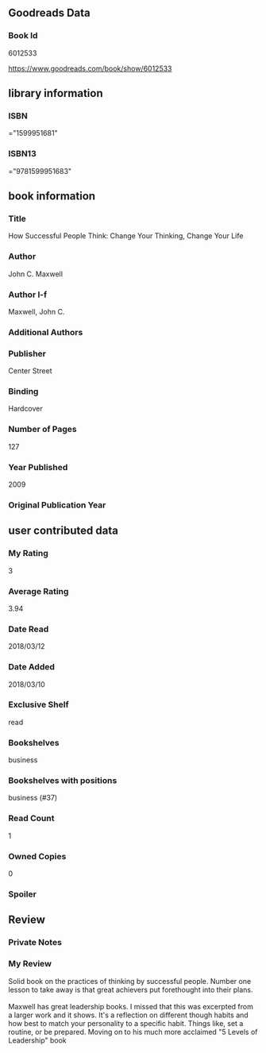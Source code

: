 <!-- This template shows how to bulk convert all columns of data into one markdown file -->
<!-- caveat: KeyError if there's a mismatch. Empty values output nothing -->

## Goodreads Data

### Book Id 

6012533

https://www.goodreads.com/book/show/6012533

## library information

### ISBN 
="1599951681"

### ISBN13 
="9781599951683"

## book information

### Title
How Successful People Think: Change Your Thinking, Change Your Life

### Author 
John C. Maxwell

### Author l-f 
Maxwell, John C.

### Additional Authors


### Publisher 
Center Street

### Binding
Hardcover

### Number of Pages
127

### Year Published
2009

### Original Publication Year 


## user contributed data

### My Rating
3

### Average Rating
3.94

### Date Read
2018/03/12

### Date Added
2018/03/10

### Exclusive Shelf
read

### Bookshelves
business

### Bookshelves with positions
business (#37)

### Read Count
1

### Owned Copies
0

### Spoiler 


## Review

### Private Notes


### My Review
Solid book on the practices of thinking by successful people. Number one lesson to take away is that great achievers put forethought into their plans.<br/><br/>Maxwell has great leadership books. I missed that this was excerpted from a larger work and it shows. It's a reflection on different though habits and how best to match your personality to a specific habit. Things like, set a routine, or be prepared. Moving on to his much more acclaimed "5 Levels of Leadership" book
